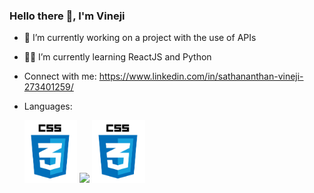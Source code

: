 ### Hello there 👋, I'm Vineji


- 🔭 I’m currently working on a project with the use of APIs
- 👨‍💻 I’m currently learning ReactJS and Python
- Connect with me: https://www.linkedin.com/in/sathananthan-vineji-273401259/

- Languages:
  
  <img src="css1.png"  width="auto" height="100"> <img src="html.png"  width="auto" height="100"> <img src="css1.png"  width="auto" height="100">


